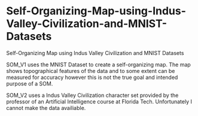 # Self-Organizing-Map-using-Indus-Valley-Civilization-and-MNIST-Datasets
Self-Organizing Map using Indus Valley Civilization and MNIST Datasets

SOM_V1 uses the MNIST Dataset to create a self-organizing map. The map shows topographical features of the data and to some extent can be measured for accuracy however this is not the true goal and intended purpose of a SOM.

SOM_V2 uses a Indus Valley Civilization character set provided by the professor of an Artificial Intelligence course at Florida Tech. Unfortunately I cannot make the data availiable.
